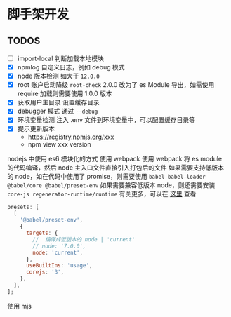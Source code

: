 # 脚手架开发

## TODOS

- [ ] import-local 判断加载本地模块
- [x] npmlog 自定义日志，例如 debug 模式
- [x] node 版本检测
      如大于 `12.0.0`
- [x] root 账户启动降级
      `root-check` 2.0.0 改为了 es Module 导出，如需使用 require 加载则需要使用 1.0.0 版本
- [x] 获取用户主目录
      设置缓存目录
- [x] debugger 模式
      通过 `--debug`
- [x] 环境变量检测
      注入 .env 文件到环境变量中，可以配置缓存目录等
- [x] 提示更新版本
  - https://registry.npmjs.org/xxx
  - npm view xxx version

nodejs 中使用 es6 模块化的方式
使用 webpack
使用 webpack 将 es module 的代码编译，然后 node 主入口文件直接引入打包后的文件
如果需要支持低版本的 node，如在代码中使用了 promise，则需要使用 `babel babel-loader @babel/core @babel/preset-env`
如果需要兼容低版本 node，则还需要安装 `core-js regenerator-runtime/runtime`
有关更多，可以在 [这里](https://blog.liufengmao.cn/2021/02/02/babel/babel/#preset-%E5%85%B7%E4%BD%93%E4%BD%BF%E7%94%A8) 查看

```js
presets: [
  [
    '@babel/preset-env',
    {
      targets: {
        //  编译成低版本的 node | 'current'
        // node: '7.0.0',
        node: 'current',
      },
      useBuiltIns: 'usage',
      corejs: '3',
    },
  ],
];
```

使用 mjs
